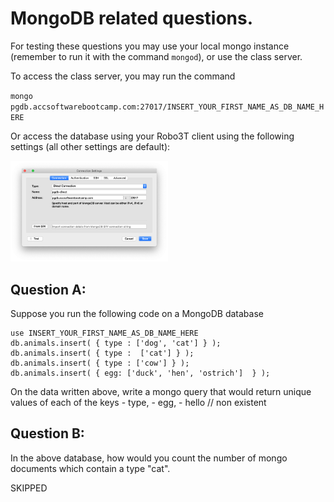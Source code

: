 # MongoDB related questions. 

For testing these questions you may use your local mongo instance (remember to run it with the command `mongod`),
or use the class server. 

To access the class server, you may run the command

`mongo pgdb.accsoftwarebootcamp.com:27017/INSERT_YOUR_FIRST_NAME_AS_DB_NAME_HERE`

Or access the database using your Robo3T client using the following settings (all other settings are default):

<img src="images/mongodb_connect.png" width="50%">

## Question A:

Suppose you run the following code on a MongoDB database

    use INSERT_YOUR_FIRST_NAME_AS_DB_NAME_HERE
    db.animals.insert( { type : ['dog', 'cat'] } );
    db.animals.insert( { type :  ['cat'] } );
    db.animals.insert( { type : ['cow'] } );
    db.animals.insert( { egg: ['duck', 'hen', 'ostrich']  } );

On the data written above, write a mongo query that would return unique 
values of each of the keys
	- type, 
    - egg, 
    - hello // non existent


## Question B:

In the above database, how would you count the number of mongo documents which contain a type "cat".

SKIPPED

